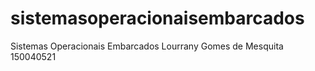 # sistemasoperacionaisembarcados
Sistemas Operacionais Embarcados 
Lourrany Gomes de Mesquita 150040521

